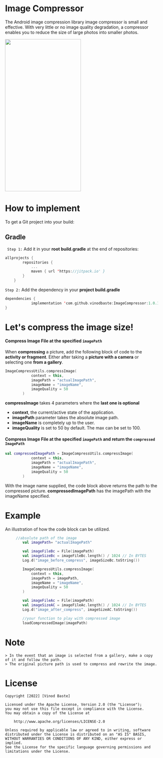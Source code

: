 # Image Compressor

The Android image compression library image compressor is small and effective. With very little or no image quality degradation, a compressor enables you to reduce the size of large photos into smaller photos.

<img src = "https://raw.githubusercontent.com/vinodbaste/ImageCompressor/main/image%20(2)_google-pixel4xl-clearlywhite-portrait.jpg" width = 250 height = 500 />

# How to implement
To get a Git project into your build:
## Gradle
` Step 1:` Add it in your **root build.gradle**  at the end of repositories:
```kotlin
allprojects {
		repositories {
			...
			maven { url 'https://jitpack.io' }
		}
	}
```

`Step 2:` Add the dependency in your **project build.gradle**
```kotlin
dependencies {
	        implementation 'com.github.vinodbaste:ImageCompressor:1.0.1'
}
```
# Let's compress the image size!
#### Compress Image File at the specified `imagePath`
When **compressing** a picture, add the following block of code to the **activity or fragment**. Either after taking a **picture with a camera** or selecting one **from a gallery**.
```kotlin
ImageCompressUtils.compressImage(
            context = this,
            imagePath = "actualImagePath",
            imageName = "imageName",
            imageQuality = 50
        )
```
**compressImage** takes 4 parameters where the **last one is optional**
* **context**, the current/active state of the application.
* **imagePath** parameter takes the absolute image path.
* **imageName** is completely up to the user.
* **imageQuality** is set to 50 by default. The max can be set to 100.

#### Compress Image File at the specified `imagePath` and return the `compressed ImagePath`
```kotlin
val compressedImagePath = ImageCompressUtils.compressImage(
            context = this,
            imagePath = "actualImagePath",
            imageName = "imageName",
            imageQuality = 50
        )
```
With the image name supplied, the code block above returns the path to the compressed picture.
**compressedImagePath** has the imagePath with the imageName specified.

# Example
An illustration of how the code block can be utilized.
```kotlin
 	 //absolute path of the image
        val imagePath= "actualImagePath"

        val imageFileBc = File(imagePath)
        val imageSizeBc = imageFileBc.length() / 1024 // In BYTES
        Log.d("image_before_compress", imageSizeBc.toString())

        ImageCompressUtils.compressImage(
            context = this,
            imagePath = imagePath,
            imageName = "imageName",
            imageQuality = 50
        )

        val imageFileAc = File(imagePath)
        val imageSizeAC = imageFileAc.length() / 1024 // In BYTES
        Log.d("image_after_compress", imageSizeAC.toString())

        //your function to play with compressed image
        loadCompressedImage(imagePath) 
```

# Note
```
> In the event that an image is selected from a gallery, make a copy of it and follow the path.
> The original picture path is used to compress and rewrite the image.
```
# License
```
Copyright [2022] [Vinod Baste]

Licensed under the Apache License, Version 2.0 (the "License");
you may not use this file except in compliance with the License.
You may obtain a copy of the License at

    http://www.apache.org/licenses/LICENSE-2.0

Unless required by applicable law or agreed to in writing, software
distributed under the License is distributed on an "AS IS" BASIS,
WITHOUT WARRANTIES OR CONDITIONS OF ANY KIND, either express or implied.
See the License for the specific language governing permissions and
limitations under the License.
```


